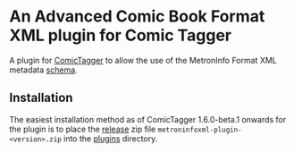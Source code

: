 # An Advanced Comic Book Format XML plugin for Comic Tagger

A plugin for [ComicTagger](https://github.com/comictagger/comictagger/releases) to allow the use of the MetronInfo Format XML metadata [schema](https://metron-project.github.io/docs/category/metroninfo).

## Installation

The easiest installation method as of ComicTagger 1.6.0-beta.1 onwards for the plugin is to place the [release](https://github.com/mizaki/metroninfo_ct/releases) zip file
`metroninfoxml-plugin-<version>.zip` into the [plugins](https://github.com/comictagger/comictagger/wiki/Installing-plugins) directory.
